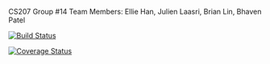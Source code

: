 CS207 Group #14
Team Members: Ellie Han, Julien Laasri, Brian Lin, Bhaven Patel

[![Build Status](https://travis-ci.org/cs207FinalProjectGroup/cs207-FinalProject.svg?branch=master)](https://travis-ci.org/cs207FinalProjectGroup/cs207-FinalProject)

[![Coverage Status](https://coveralls.io/repos/github/cs207FinalProjectGroup/cs207-FinalProject/badge.svg?branch=master)](https://coveralls.io/github/cs207FinalProjectGroup/cs207-FinalProject?branch=master)
